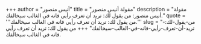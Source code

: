 +++
author = "أنيس منصور"
title = "مقولة أنيس منصور"
description = "مقولة أنيس منصور: من يقول لك: تريد أن تعرف رأيي فانه في الغالب سيخالفك."
quote = '''من يقول لك: تريد أن تعرف رأيي فانه في الغالب سيخالفك.'''
slug = "من-يقول-لك:-تريد-أن-تعرف-رأيي-فانه-في-الغالب-سيخالفك"
+++
من يقول لك: تريد أن تعرف رأيي فانه في الغالب سيخالفك.
